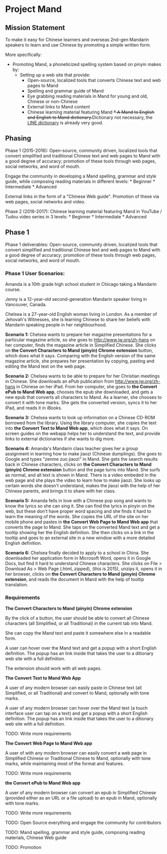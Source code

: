 # Project Mand

## Mission Statement

To make it easy for Chinese learners and overseas 2nd-gen Mandarin speakers to learn and use Chinese by promoting a simple written form.

More specifically:

* Promoting Mand, a phoneticized spelling system based on pinyin makes by:
    * Setting up a web site that provide:
        * Open-source, localized tools that converts Chinese text and web pages to Mand
        * Spelling and grammar guide of Mand
        * Eye grabbing reading materials in Mand for young and old, Chinese or non-Chinese
        * External links to Mand content
        * Chinese learning material featuring Mand
        <del>* A Mand to English and English to Mand dictionary.</del>Dictionary not necessary, the [LINE dictionary](http://www.linedict.com/#/cnen/home) is already very good.

## Phasing

Phase 1 (2015-2016): Open-source, community driven, localized tools that convert simplified and traditional Chinese text and web pages to Mand with a good degree of accuracy; promotion of these tools through web pages, social networks, and word of mouth.

Engage the community in developing a Mand spelling, grammar and style guide, while composing reading materials in different levels:
    * Beginner
    * Intermediate
    * Advanced

External links in the form of a "Chinese Web guide". Promotion of these via web pages, social networks and video.

Phase 2 (2016-2017): Chinese learning material featuring Mand in YouTube / Tudou video series in 3 levels:
    * Beginner
    * Intermediate
    * Advanced

## Phase 1

Phase 1 deliverables: Open-source, community driven, localized tools that convert simplified and traditional Chinese text and web pages to Mand with a good degree of accuracy; promotion of these tools through web pages, social networks, and word of mouth.

### Phase 1 User Scenarios:

Amanda is a 10th grade high school student in Chicago taking a Mandarin course.

Jenny is a 12-year-old second-generation Mandarin speaker living in Vancouver, Canada.

Chelsea is a 27-year-old English woman living in London.  As a member of Jehovah's Witnesses, she is learning Chinese to share her beliefs with Mandarin speaking people in her neighbourhood.

**Scenario 1:** Chelsea wants to prepare her magazine presentations for a particular magazine article, so she goes to http://www.jw.org/zh-hans on her computer, finds the magazine article in Simplified Chinese.  She clicks on **the Convert Characters to Mand (pinyin) Chrome extension** button, which does what it says.  Comparing with the English version of the same magazine article, she prepares her presentation by copying, pasting and editing the Mand text on the web page.

**Scenario 2:** Chelsea wants to be able to prepare for her Christian meetings in Chinese.  She downloads an ePub publication from http://www.jw.org/zh-hans in Chinese on her iPad.  From her computer, she goes to **the Convert ePub to Mand Web app**, chooses the epub she downloaded, and gets a new epub that converts all characters to Mand.  As a learner, she chooses to convert it with tone marks.  She gets the converted version, syncs it to her iPad, and reads it in iBooks.

**Scenario 3:** Chelsea wants to look up information on a Chinese CD-ROM borrowed from the library.  Using the library computer, she copies the text into **the Convert Text to Mand Web app**, which does what it says.  On screen guides on the webapp helps her to understand the text, and provide links to external dictionaries if she wants to dig more.

**Scenario 4:** Amanda's Mandarin class teacher gives her a group assignment in learning how to make jiaozi (Chinese dumplings).  She goes to Google and types "zenme zuo jiaozi" in Mand.  She gets the search results back in Chinese characters, clicks on **the Convert Characters to Mand (pinyin) Chrome extension** button and the page turns into Mand.  She surfs as normal, and all text is shown in Mand.  There is a video embeded in the web page and she plays the video to learn how to make jiaozi.  She looks up certain words she doesn't understand, makes the jiaozi with the help of her Chinese parents, and brings it to share with her class.

**Scenario 5:** Amanda fells in love with a Chinese pop song and wants to know the lyrics so she can sing it.  She can find the lyrics in pinyin on the web, but these don't have proper word spacing and she finds it hard to learn the meaning of the words.  She copies the URL of the site on her mobile phone and pastes in **the Convert Web Page to Mand Web app** that converts the page to Mand.  She taps on the converted Mand text and get a tooltip showing her the English definition.  She then clicks on a link in the tooltip and goes to an external site in a new window with a more detailed English definition.

**Scenario 6:** Chelsea finally decided to apply to a school in China.  She downloaded her application form in Microsoft Word, opens it in Google Docs, but find it hard to understand Chinese characters.  She clicks on File > Download As > Web Page (.html, zipped), (this is 2015), unzips it, opens it in her browser, clicks on **the Convert Characters to Mand (pinyin) Chrome extension**, and reads the document in Mand with the help of tooltip translation.

### Requirements


**The Convert Characters to Mand (pinyin) Chrome extension**

By the click of a button, the user should be able to convert all Chinese characters (all Simplified, or all Traditional) in the current tab into Mand.

She can copy the Mand text and paste it somewhere else in a readable form.

A user can hover over the Mand text and get a popup with a short English definition.  The popup has an link inside that takes the user to a ditionary web site with a full definition.

The extension should work with all web pages.

**The Convert Text to Mand Web App**

A user of any modern browser can easily paste in Chinese text (all Simplified, or all Traditional) and convert to Mand, optionally with tone marks.

A user of any modern browser can hover over the Mand text (a touch interface user can tap on a text) and get a popup with a short English definition.  The popup has an link inside that takes the user to a ditionary web site with a full definition.

TODO: Write more requirements

**The Convert Web Page to Mand Web app**

A user of with any modern browser can easily convert a web page in Simplified Chinese or Traditional Chinese to Mand, optionally with tone marks, while maintaining most of the format and features.

TODO: Write more requirements

**the Convert ePub to Mand Web app**

A user of any modern browser can convert an epub in Simplified Chinese (provided either as an URL or a file upload) to an epub in Mand, optionally with tone marks.

TODO: Write more requirements

TODO: Open Source everything and engage the community for contributors

TODO: Mand spelling, grammar and style guide, composing reading materials, Chinese Web guide

TODO: Promotion
